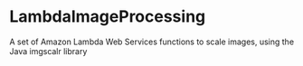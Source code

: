 # LambdaImageProcessing
A set of Amazon Lambda Web Services functions to scale images, using the Java imgscalr library
